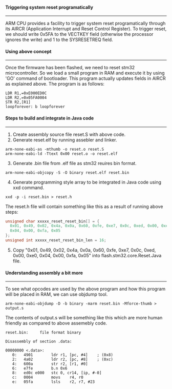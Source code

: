 #### Triggering system reset programatically
--------------------------------------------
ARM CPU provides a facility to trigger system reset programatically through its AIRCR (Application Interrupt and Reset Control Register). To trigger reset, we should write 0x5FA to the VECTKEY field (otherwise the processor ignores the write) and 1 to the SYSRESETREQ field.

#### Using above concept
------------------------
Once the firmware has been flashed, we need to reset stm32 microcontroller. So we load a small program in RAM and execute it by using 'GO' command of bootloader. This program actually updates fields in AIRCR as explained above. The program is as follows:
```assembly
LDR R1,=0xE000ED0C
LDR R2,=0x05FA0004
STR R2,[R1]
loopforever: b loopforever
```
#### Steps to build and integrate in Java code
----------------------------------------------
1. Create assembly source file reset.S with above code.
2. Generate reset.elf by running assebler and linker.
```assembly
arm-none-eabi-as -mthumb -o reset.o reset.S
arm-none-eabi-ld -Ttext 0x00 reset.o -o reset.elf
```
3. Generate .bin file from .elf file as stm32 reuires bin format.
```assembly
arm-none-eabi-objcopy -S -O binary reset.elf reset.bin
```
4. Generate programming style array to be integrated in Java code using xxd command.
```assembly
xxd -p -i reset.bin > reset.h
```
The reset.h file will contain something like this as a result of running above steps:
```c
unsigned char xxxxx_reset_reset_bin[] = {
  0x01, 0x49, 0x02, 0x4a, 0x0a, 0x60, 0xfe, 0xe7, 0x0c, 0xed, 0x00, 0xe0,
  0x04, 0x00, 0xfa, 0x05
};
unsigned int xxxxx_reset_reset_bin_len = 16;
```
5. Copy "0x01, 0x49, 0x02, 0x4a, 0x0a, 0x60, 0xfe, 0xe7, 0x0c, 0xed, 0x00, 0xe0,
  0x04, 0x00, 0xfa, 0x05" into flash.stm32.core.Reset.Java file.
  
  #### Understanding assembly a bit more
----------------------------------------
To see what opcodes are used by the above program and how this program will be placed in RAM, we can use objdump tool.
```assembly
arm-none-eabi-objdump -D -b binary -marm reset.bin -Mforce-thumb > output.s
```
The contents of output.s will be something like this which are more human friendly as compared to above assemebly code.
```assembly
reset.bin:     file format binary

Disassembly of section .data:

00000000 <.data>:
   0:	4901      	ldr	r1, [pc, #4]	; (0x8)
   2:	4a02      	ldr	r2, [pc, #8]	; (0xc)
   4:	600a      	str	r2, [r1, #0]
   6:	e7fe      	b.n	0x6
   8:	ed0c e000 	stc	0, cr14, [ip, #-0]
   c:	0004      	movs	r4, r0
   e:	05fa      	lsls	r2, r7, #23
```

